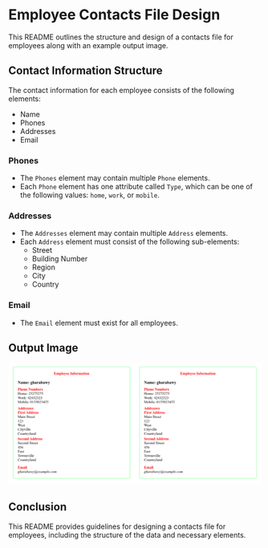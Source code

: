 # Employee Contacts File Design

This README outlines the structure and design of a contacts file for employees along with an example output image.

## Contact Information Structure

The contact information for each employee consists of the following elements:
- Name
- Phones
- Addresses
- Email

### Phones
- The `Phones` element may contain multiple `Phone` elements.
- Each `Phone` element has one attribute called `Type`, which can be one of the following values: `home`, `work`, or `mobile`.

### Addresses
- The `Addresses` element may contain multiple `Address` elements.
- Each `Address` element must consist of the following sub-elements:
  - Street
  - Building Number
  - Region
  - City
  - Country

### Email
- The `Email` element must exist for all employees.

## Output Image

![Employee Contacts Output](./output.png)

## Conclusion

This README provides guidelines for designing a contacts file for employees, including the structure of the data and necessary elements.
